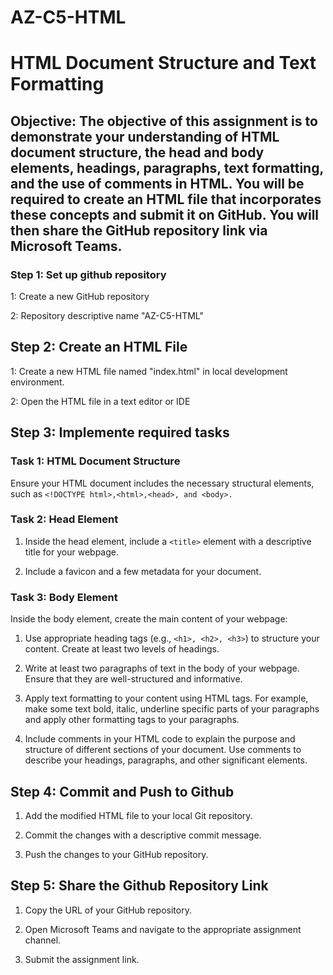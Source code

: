 # AZ-C5-HTML
# HTML Document Structure and Text Formatting

## Objective: The objective of this assignment is to demonstrate your understanding of HTML document structure, the head and body elements, headings, paragraphs, text formatting, and the use of comments in HTML. You will be required to create an HTML file that incorporates these concepts and submit it on GitHub. You will then share the GitHub repository link via Microsoft Teams.

### Step 1: Set up github repository

1: Create a new GitHub repository

2: Repository descriptive name "AZ-C5-HTML"

## Step 2: Create an HTML File

1: Create a new HTML file named "index.html" in local development environment.

2: Open the HTML file in a text editor or IDE

## Step 3: Implemente required tasks

### Task 1: HTML Document Structure

Ensure your HTML document includes the necessary structural elements, such as 
`<!DOCTYPE html>,<html>,<head>, and <body>.`


### Task 2: Head Element

1. Inside the head element, include a `<title>` element with a descriptive title for your webpage.

2. Include a favicon and a few metadata for your document.

### Task 3: Body Element

Inside the body element, create the main content of your webpage:

1. Use appropriate heading tags (e.g., `<h1>, <h2>, <h3>`) to structure your content. Create at least two levels of headings.

2. Write at least two paragraphs of text in the body of your webpage. Ensure that they are well-structured and informative.

3. Apply text formatting to your content using HTML tags. For example, make some text bold, italic, underline specific parts of your paragraphs and apply other formatting tags to your paragraphs.

4. Include comments in your HTML code to explain the purpose and structure of different sections of your document. Use comments to describe your headings, paragraphs, and other significant elements.


## Step 4: Commit and Push to Github

1. Add the modified HTML file to your local Git repository.

2. Commit the changes with a descriptive commit message.

3. Push the changes to your GitHub repository.

## Step 5: Share the Github Repository Link

1. Copy the URL of your GitHub repository.

2. Open Microsoft Teams and navigate to the appropriate assignment channel.

3. Submit the assignment link.

